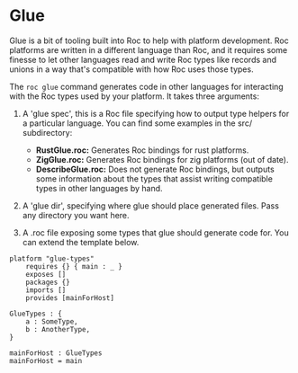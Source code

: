 # Glue

Glue is a bit of tooling built into Roc to help with platform development. Roc platforms are written in a different language than Roc, and it requires some finesse to let other languages read and write Roc types like records and unions in a way that's compatible with how Roc uses those types.

The `roc glue` command generates code in other languages for interacting with the Roc types used by your platform. It takes three arguments:

1. A 'glue spec', this is a Roc file specifying how to output type helpers for a particular language. You can find some examples in the src/ subdirectory:

    - **RustGlue.roc:** Generates Roc bindings for rust platforms.
    - **ZigGlue.roc:** Generates Roc bindings for zig platforms (out of date).
    - **DescribeGlue.roc:** Does not generate Roc bindings, but outputs some information about the types that assist writing compatible types in other languages by hand.

2. A 'glue dir', specifying where glue should place generated files. Pass any directory you want here.

3. A .roc file exposing some types that glue should generate code for. You can extend the template below.


```roc
platform "glue-types"
    requires {} { main : _ }
    exposes []
    packages {}
    imports []
    provides [mainForHost]

GlueTypes : {
    a : SomeType,
    b : AnotherType,
}

mainForHost : GlueTypes
mainForHost = main
```
